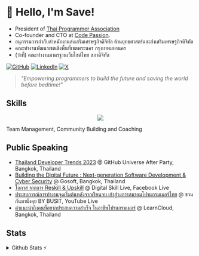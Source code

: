 # 👋 Hello, I'm Save!  
- President of [Thai Programmer Association](https://thaiprogrammer.org) 
- Co-founder and CTO at [Code Passion](https://codepassion.co).
- อนุกรรมการกำกับสำหนักงานส่งเสริมเศรษฐกิจดิจิทัล ด้านยุทธศาสตร์และส่งเสริมเศรษฐกิจดิจิทัล
- คณะทำงานพัฒนาเขตเชิงพื้นที่เขตพระนคร กรุงเทพมหานคร
- (ว่าที่) คณะทำงานมาตรฐานเว็บไซต์ไทย สภาดิจิทัล

[![GitHub](https://img.shields.io/badge/GitHub-%40savepong-239a3b.svg)](https://github.com/savepong)
[![LinkedIn](https://img.shields.io/badge/Linked-in-0c66c3.svg)](https://www.linkedin.com/in/savepong/)
[![X](https://img.shields.io/badge/X-%40savepong-222222.svg)](https://x.com/savepong)

> *"Empowering programmers to build the future and saving the world before bedtime!"*  

## Skills  
<p align=center>
  <a href="https://skillicons.dev">
    <img src="https://skillicons.dev/icons?i=github,gitlab,stackoverflow,typescript,nodejs,react,nextjs,vue,nuxtjs,svelte,astro,gatsby,angular,lit,bun,laravel,tailwind,postgresql,firebase,docker,cloudflare,aws,gcp,jenkins,supabase,vercel,vite,grafana,apple,notion" />
  </a>
</p>
Team Management, Community Building and Coaching

## Public Speaking

* [Thailand Developer Trends 2023](https://www.youtube.com/watch?v=8z7vxFGR8JM) @ GitHub Universe After Party, Bangkok, Thailand
* [Building the Digital Future : Next-generation Software Development & Cyber Security](https://www.facebook.com/gosoftCPALL/videos/2378425449159099/) @ Gosoft, Bangkok, Thailand
* [โอกาส จากการ Reskill & Upskill](https://www.facebook.com/ThaiProgrammerSociety/videos/1512297882918033) @ Digital Skill Live, Facebook Live
* [ประสบการณ์การทำงานจุดเริ่มต้นหลังจากเรียนจบ เข้าสู่วงการสมาคมโปรแกรมเมอร์ไทย](https://www.youtube.com/watch?v=ThccXGKhqXE) @ ชวนกันมานั่งคุย BY BUSIT, YouTube Live
* [คำแนะนำถึงคนที่อยากประสบความสำเร็จ ในอาชีพโปรแกรมเมอร์](https://www.facebook.com/watch/?v=8763738560390441) @ LearnCloud, Bangkok, Thailand


## Stats
<details>
  <summary>Github Stats ⚡</summary>
  <a href="#">![Github stats](https://github-readme-stats.vercel.app/api?username=savepong&theme=blueberry&count_private=true&hide_border=true&line_height=20)</a>
  <a href="#">![Top Langs](https://github-readme-stats.vercel.app/api/top-langs/?username=savepong&layout=compact&theme=blueberry&count_private=true&hide_border=true)</a>

[![](https://komarev.com/ghpvc/?username=savepong&color=blue&label=Profile%20Views)](https://github.com/savepong)
[![](https://img.shields.io/github/followers/savepong?label=GitHub%20Followers)](https://github.com/savepong)

<!--START_SECTION:waka-->
![Code Time](http://img.shields.io/badge/Code%20Time-1%2C761%20hrs-blue)

![Lines of code](https://img.shields.io/badge/From%20Hello%20World%20I%27ve%20Written-67.1%20million%20lines%20of%20code-blue)

**🐱 My GitHub Data** 

> 📦 1.5 MB Used in GitHub's Storage 
 > 
> 🏆 263 Contributions in the Year 2025
 > 
> 💼 Opted to Hire
 > 
> 📜 246 Public Repositories 
 > 
> 🔑 76 Private Repositories 
 > 
**I'm a Night 🦉** 

```text
🌞 Morning                4815 commits        ███░░░░░░░░░░░░░░░░░░░░░░   12.87 % 
🌆 Daytime                9931 commits        ███████░░░░░░░░░░░░░░░░░░   26.55 % 
🌃 Evening                18021 commits       ████████████░░░░░░░░░░░░░   48.17 % 
🌙 Night                  4644 commits        ███░░░░░░░░░░░░░░░░░░░░░░   12.41 % 
```


📊 **This Week I Spent My Time On** 

```text
💬 Programming Languages: 
TypeScript               6 hrs 7 mins        ██████████████████████░░░   86.79 % 
Astro                    15 mins             █░░░░░░░░░░░░░░░░░░░░░░░░   03.69 % 
Bash                     12 mins             █░░░░░░░░░░░░░░░░░░░░░░░░   02.85 % 
Markdown                 10 mins             █░░░░░░░░░░░░░░░░░░░░░░░░   02.39 % 
Other                    10 mins             █░░░░░░░░░░░░░░░░░░░░░░░░   02.37 % 
```

**I Mostly Code in TypeScript** 

```text
TypeScript               54 repos            ██████░░░░░░░░░░░░░░░░░░░   25.12 % 
JavaScript               54 repos            ██████░░░░░░░░░░░░░░░░░░░   25.12 % 
CSS                      21 repos            ██░░░░░░░░░░░░░░░░░░░░░░░   09.77 % 
Vue                      13 repos            ██░░░░░░░░░░░░░░░░░░░░░░░   06.05 % 
Dart                     5 repos             █░░░░░░░░░░░░░░░░░░░░░░░░   02.33 % 
```




 Last Updated on 14/03/2025 17:24:21 UTC
<!--END_SECTION:waka-->
</details>

<!--
## Sponsor Me
<a href='https://ko-fi.com/savepong' target='_blank'><img height='35' style='border:0px;height:46px;' src='https://az743702.vo.msecnd.net/cdn/kofi3.png?v=0' border='0' alt='Buy Me a Coffee at ko-fi.com' /></a> 
-->
